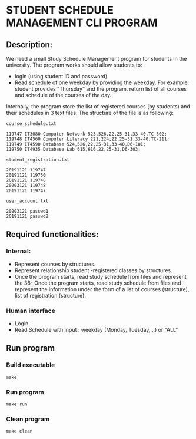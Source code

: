 # STUDENT SCHEDULE MANAGEMENT CLI PROGRAM

## Description:
We need a small Study Schedule Management program for students in the university. The program works should allow
students to:
- login (using student ID and password).
- Read schedule of one weekday by providing the weekday. For example: student provides “Thursday” and the program.
return list of all courses and schedule of the courses of the day.

Internally, the program store the list of registered courses (by students) and their schedules in 3 text files. The structure of the file is as following:

`course_schedule.txt`
```
119747 IT3080 Computer Network 523,526,22,25-31,33-40,TC-502;
119748 IT4560 Computer Literacy 221,224,22,25-31,33-40,TC-211;
119749 IT4590 Database 524,526,22,25-31,33-40,D6-101;
119750 IT4935 Database Lab 615,616,22,25-31,D6-303;
```
`student_registration.txt`
```
20191121 119747
20191121 119750
20191121 119748
20203121 119748
20191121 119747
```
`user_account.txt`
```
20203121 passwd1
20191121 passwd2
```
## Required functionalities:
### Internal:
- Represent courses by structures.
- Represent relationship student -registered classes by structures.
- Once the program starts, read study schedule from files and represent the
38- Once the program starts, read study schedule from files and represent the information under the form of a list of courses (structure), list of registration
(structure).
### Human interface
- Login.
- Read Schedule with input : weekday (Monday, Tuesday,...) or "ALL"

## Run program
### Build executable
```
make
```
### Run program
```
make run
```
### Clean program
```
make clean
```